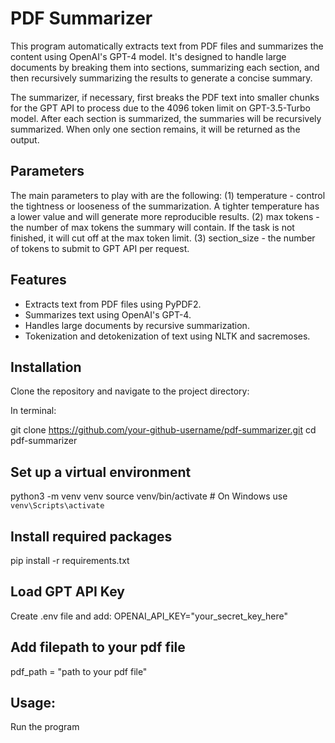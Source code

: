 # PDF Summarizer
This program automatically extracts text from PDF files and summarizes the content using OpenAI's GPT-4 model. It's designed to handle large documents by breaking them into sections, summarizing each section, and then recursively summarizing the results to generate a concise summary.

The summarizer, if necessary, first breaks the PDF text into smaller chunks for the GPT API to process due to the 4096 token limit on GPT-3.5-Turbo model. After each section is summarized, the summaries will be recursively summarized. When only one section remains, it will be returned as the output. 

## Parameters
The main parameters to play with are the following:
 (1) temperature - control the tightness or looseness of the summarization. A tighter temperature has a lower value and will generate more reproducible results.
 (2) max tokens - the number of max tokens the summary will contain. If the task is not finished, it will cut off at the max token limit. 
 (3) section_size - the number of tokens to submit to GPT API per request. 


## Features

- Extracts text from PDF files using PyPDF2.
- Summarizes text using OpenAI's GPT-4.
- Handles large documents by recursive summarization.
- Tokenization and detokenization of text using NLTK and sacremoses.

## Installation

Clone the repository and navigate to the project directory:

In terminal: 

git clone https://github.com/your-github-username/pdf-summarizer.git
cd pdf-summarizer

## Set up a virtual environment
python3 -m venv venv
source venv/bin/activate  # On Windows use `venv\Scripts\activate`

## Install required packages
pip install -r requirements.txt

## Load GPT API Key
Create .env file and add: 
OPENAI_API_KEY="your_secret_key_here"

## Add filepath to your pdf file
pdf_path = "path to your pdf file"

## Usage:
Run the program
